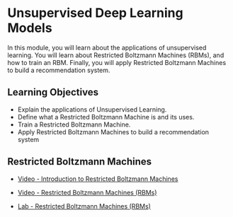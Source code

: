 # Unsupervised Deep Learning Models

In this module, you will learn about the applications of unsupervised learning. You will learn about Restricted Boltzmann Machines (RBMs), and how to train an RBM. Finally, you will apply Restricted Boltzmann Machines to build a recommendation system.

## Learning Objectives

- Explain the applications of Unsupervised Learning.
- Define what a Restricted Boltzmann Machine is and its uses.
- Train a Restricted Boltzmann Machine.
- Apply Restricted Boltzmann Machines to build a recommendation system

## Restricted Boltzmann Machines

- [Video - Introduction to Restricted Boltzmann Machines](https://www.coursera.org/learn/building-deep-learning-models-with-tensorflow/lecture/XEYUx/introduction-to-restricted-boltzmann-machines)

- [Video - Restricted Boltzmann Machines (RBMs)](https://www.coursera.org/learn/building-deep-learning-models-with-tensorflow/lecture/wAc4M/restricted-boltzmann-machines-rbms)

- [Lab - Restricted Boltzmann Machines (RBMs)](./Labs/ML0120EN-4.1-Review-RBMMNIST.ipynb)